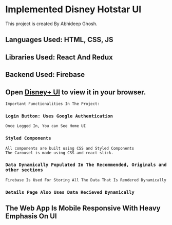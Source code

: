 # Implemented Disney Hotstar UI

This project is created By Abhideep Ghosh.

## Languages Used: HTML, CSS, JS

## Libraries Used: React And Redux

## Backend Used: Firebase

## Open [Disney+ UI](https://disneyplus-clone-eeebc.web.app/home) to view it in your browser.

    Important Functionalities In The Project:

### `Login Button: Uses Google Authentication`

    Once Logged In, You can See Home UI

### `Styled Components`

    All components are built using CSS and Styled Components
    The Carousel is made using CSS and react slick.

### `Data Dynamically Populated In The Recommended, Originals and other sections`

    Firebase Is Used For Storing All The Data That Is Rendered Dynamically

### `Details Page Also Uses Data Recieved Dynamically`

## The Web App Is Mobile Responsive With Heavy Emphasis On UI